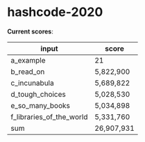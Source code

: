 # hashcode-2020

**Current scores**:

|input|score|
|-----|-----|
|a_example|21|
|b_read_on|5,822,900|
|c_incunabula|5,689,822|
|d_tough_choices|5,028,530|
|e_so_many_books|5,034,898|
|f_libraries_of_the_world|5,331,760|
|sum|26,907,931|
